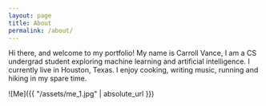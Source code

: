 ```yaml
---
layout: page
title: About
permalink: /about/
---
```


Hi there, and welcome to my portfolio! My name is Carroll Vance, I am a CS undergrad student exploring machine learning and artificial intelligence. I currently live in Houston, Texas. I enjoy cooking, writing music, running and hiking in my spare time.

![Me]({{ "/assets/me_1.jpg" | absolute_url }})
